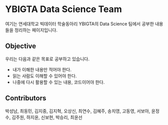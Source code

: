 # YBIGTA Data Science Team

여기는 연세대학교 빅데이터 학술동아리 YBIGTA의 Data Science 팀에서 공부한 내용들을 정리하는 페이지입니다.

## Objective
우리는 다음과 같은 목표로 공부하고 있습니다.

- 내가 이해한 내용만 적어야 한다.
- 읽는 사람도 이해할 수 있어야 한다.
- 나중에 다시 활용할 수 있는 내용, 코드이어야 한다.

## Contributors
박성남, 최동민, 김지중, 김지혁, 오상신, 최연수, 김혜주, 송치영, 고동영, 서보아, 윤정수, 김주원, 하지윤, 신보현, 박승리, 최윤선
